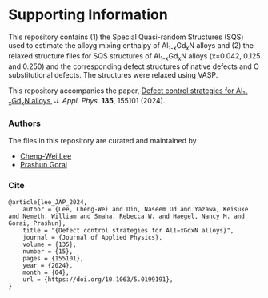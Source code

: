 # Supporting Information

This repository contains (1) the Special Quasi-random Structures (SQS) used to estimate the alloyg mixing enthalpy of Al<sub>1-x</sub>Gd<sub>x</sub>N alloys and (2) the relaxed structure files for SQS structures of Al<sub>1-x</sub>Gd<sub>x</sub>N alloys (x=0.042, 0.125 and 0.250) and the corresponding defect structures of native defects and O substitutional defects. The structures were relaxed using VASP.

This repository accompanies the paper, [Defect control strategies for Al<sub>1-x</sub>Gd<sub>x</sub>N alloys](https://doi.org/10.1063/5.0199191), *J. Appl. Phys.* **135**, 155101 (2024).


### Authors

The files in this repository are curated and maintained by

* [Cheng-Wei Lee](mailto:clee2[at]mines[dot]edu)
* [Prashun Gorai](mailto:pgorai[at]mines[dot]edu)


### Cite

```
@article{lee_JAP_2024,
    author = {Lee, Cheng-Wei and Din, Naseem Ud and Yazawa, Keisuke and Nemeth, William and Smaha, Rebecca W. and Haegel, Nancy M. and Gorai, Prashun},
    title = "{Defect control strategies for Al1−xGdxN alloys}",
    journal = {Journal of Applied Physics},
    volume = {135},
    number = {15},
    pages = {155101},
    year = {2024},
    month = {04},
    url = {https://doi.org/10.1063/5.0199191},
}
```
